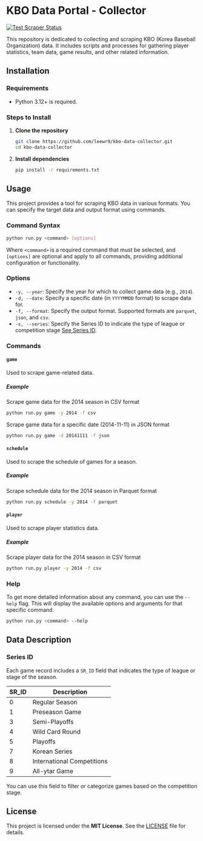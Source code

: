 # KBO Data Portal - Collector
[![Test Scraper Status](https://github.com/leewr9/kbo-data-collector/actions/workflows/test_scraper.yml/badge.svg)](https://github.com/leewr9/kbo-data-collector/actions/workflows/test_scraper.yml)

This repository is dedicated to collecting and scraping KBO (Korea Baseball Organization) data. It includes scripts and processes for gathering player statistics, team data, game results, and other related information.


## Installation
### Requirements
- Python 3.12+ is required.

### Steps to Install
1. **Clone the repository**
    ```bash
    git clone https://github.com/leewr9/kbo-data-collector.git
    cd kbo-data-collector
    ```

2. **Install dependencies**
    ```bash
    pip install -r requirements.txt
    ```


## Usage
This project provides a tool for scraping KBO data in various formats. You can specify the target data and output format using commands.

### Command Syntax
```bash
python run.py <command> [options]
```
Where `<command>` is a required command that must be selected, and `[options]` are optional and apply to all commands, providing additional configuration or functionality.

### Options
- `-y, --year`: Specify the year for which to collect game data (e.g., `2014`).
- `-d, --date`: Specify a specific date (in `YYYYMMDD` format) to scrape data for.
- `-f, --format`: Specify the output format. Supported formats are `parquet`, `json`, and `csv`.
- `-s, --series`: Specify the Series ID to indicate the type of league or competition stage [See Series ID](#series-id).

### Commands

#### `game`
Used to scrape game-related data.

##### Example
Scrape game data for the 2014 season in CSV format
```bash
python run.py game -y 2014 -f csv
```

Scrape game data for a specific date (2014-11-11) in JSON format
```bash
python run.py game -d 20141111 -f json
```

#### `schedule`
Used to scrape the schedule of games for a season.

##### Example
Scrape schedule data for the 2014 season in Parquet format
```bash
python run.py schedule -y 2014 -f parquet
```

#### `player`
Used to scrape player statistics data.

##### Example
Scrape player data for the 2014 season in CSV format
```bash
python run.py player -y 2014 -f csv
```

### Help
To get more detailed information about any command, you can use the `--help` flag. This will display the available options and arguments for that specific command.

```bash
python run.py <command> --help
```


## Data Description

### Series ID
Each game record includes a `SR_ID` field that indicates the type of league or stage of the season.

| SR_ID | Description                  |
|-------|------------------------------|
| 0     | Regular Season               |
| 1     | Preseason Game               |
| 3     | Semi-Playoffs                |
| 4     | Wild Card Round              |
| 5     | Playoffs                     |
| 7     | Korean Series                |
| 8     | International Competitions   |
| 9     | All-ytar Game                |

You can use this field to filter or categorize games based on the competition stage.


## License  
This project is licensed under the **MIT License**. See the [LICENSE](LICENSE) file for details.  
